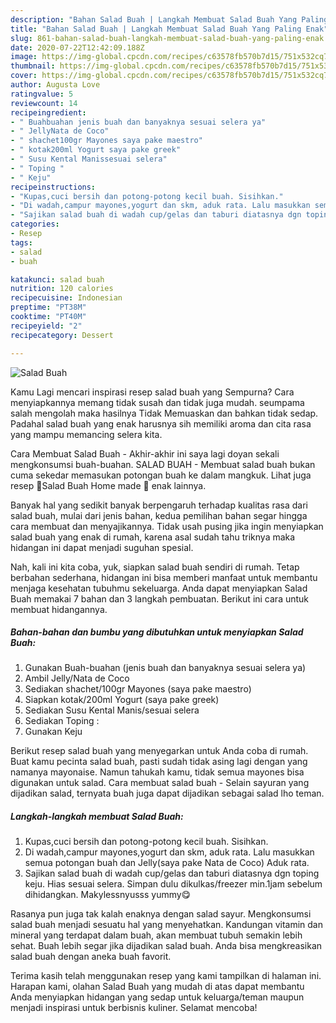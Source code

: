 ```yaml
---
description: "Bahan Salad Buah | Langkah Membuat Salad Buah Yang Paling Enak"
title: "Bahan Salad Buah | Langkah Membuat Salad Buah Yang Paling Enak"
slug: 861-bahan-salad-buah-langkah-membuat-salad-buah-yang-paling-enak
date: 2020-07-22T12:42:09.188Z
image: https://img-global.cpcdn.com/recipes/c63578fb570b7d15/751x532cq70/salad-buah-foto-resep-utama.jpg
thumbnail: https://img-global.cpcdn.com/recipes/c63578fb570b7d15/751x532cq70/salad-buah-foto-resep-utama.jpg
cover: https://img-global.cpcdn.com/recipes/c63578fb570b7d15/751x532cq70/salad-buah-foto-resep-utama.jpg
author: Augusta Love
ratingvalue: 5
reviewcount: 14
recipeingredient:
- " Buahbuahan jenis buah dan banyaknya sesuai selera ya"
- " JellyNata de Coco"
- " shachet100gr Mayones saya pake maestro"
- " kotak200ml Yogurt saya pake greek"
- " Susu Kental Manissesuai selera"
- " Toping "
- " Keju"
recipeinstructions:
- "Kupas,cuci bersih dan potong-potong kecil buah. Sisihkan."
- "Di wadah,campur mayones,yogurt dan skm, aduk rata. Lalu masukkan semua potongan buah dan Jelly(saya pake Nata de Coco) Aduk rata."
- "Sajikan salad buah di wadah cup/gelas dan taburi diatasnya dgn toping keju. Hias sesuai selera. Simpan dulu dikulkas/freezer min.1jam sebelum dihidangkan. Makylessnyusss yummy😋"
categories:
- Resep
tags:
- salad
- buah

katakunci: salad buah 
nutrition: 120 calories
recipecuisine: Indonesian
preptime: "PT38M"
cooktime: "PT40M"
recipeyield: "2"
recipecategory: Dessert

---
```



![Salad Buah](https://img-global.cpcdn.com/recipes/c63578fb570b7d15/751x532cq70/salad-buah-foto-resep-utama.jpg)

Kamu Lagi mencari inspirasi resep salad buah yang Sempurna? Cara menyiapkannya memang tidak susah dan tidak juga mudah. seumpama salah mengolah maka hasilnya Tidak Memuaskan dan bahkan tidak sedap. Padahal salad buah yang enak harusnya sih memiliki aroma dan cita rasa yang mampu memancing selera kita.

Cara Membuat Salad Buah - Akhir-akhir ini saya lagi doyan sekali mengkonsumsi buah-buahan. SALAD BUAH - Membuat salad buah bukan cuma sekedar memasukan potongan buah ke dalam mangkuk. Lihat juga resep 🍓Salad Buah Home made 🍇 enak lainnya.

Banyak hal yang sedikit banyak berpengaruh terhadap kualitas rasa dari salad buah, mulai dari jenis bahan, kedua pemilihan bahan segar hingga cara membuat dan menyajikannya. Tidak usah pusing jika ingin menyiapkan salad buah yang enak di rumah, karena asal sudah tahu triknya maka hidangan ini dapat menjadi suguhan spesial.


Nah, kali ini kita coba, yuk, siapkan salad buah sendiri di rumah. Tetap berbahan sederhana, hidangan ini bisa memberi manfaat untuk membantu menjaga kesehatan tubuhmu sekeluarga. Anda dapat menyiapkan Salad Buah memakai 7 bahan dan 3 langkah pembuatan. Berikut ini cara untuk membuat hidangannya.

<!--inarticleads1-->

##### Bahan-bahan dan bumbu yang dibutuhkan untuk menyiapkan Salad Buah:

1. Gunakan  Buah-buahan (jenis buah dan banyaknya sesuai selera ya)
1. Ambil  Jelly/Nata de Coco
1. Sediakan  shachet/100gr Mayones (saya pake maestro)
1. Siapkan  kotak/200ml Yogurt (saya pake greek)
1. Sediakan  Susu Kental Manis/sesuai selera
1. Sediakan  Toping :
1. Gunakan  Keju


Berikut resep salad buah yang menyegarkan untuk Anda coba di rumah. Buat kamu pecinta salad buah, pasti sudah tidak asing lagi dengan yang namanya mayonaise. Namun tahukah kamu, tidak semua mayones bisa digunakan untuk salad. Cara membuat salad buah - Selain sayuran yang dijadikan salad, ternyata buah juga dapat dijadikan sebagai salad lho teman. 

<!--inarticleads2-->

##### Langkah-langkah membuat Salad Buah:

1. Kupas,cuci bersih dan potong-potong kecil buah. Sisihkan.
1. Di wadah,campur mayones,yogurt dan skm, aduk rata. Lalu masukkan semua potongan buah dan Jelly(saya pake Nata de Coco) Aduk rata.
1. Sajikan salad buah di wadah cup/gelas dan taburi diatasnya dgn toping keju. Hias sesuai selera. Simpan dulu dikulkas/freezer min.1jam sebelum dihidangkan. Makylessnyusss yummy😋


Rasanya pun juga tak kalah enaknya dengan salad sayur. Mengkonsumsi salad buah menjadi sesuatu hal yang menyehatkan. Kandungan vitamin dan mineral yang terdapat dalam buah, akan membuat tubuh semakin lebih sehat. Buah lebih segar jika dijadikan salad buah. Anda bisa mengkreasikan salad buah dengan aneka buah favorit. 

Terima kasih telah menggunakan resep yang kami tampilkan di halaman ini. Harapan kami, olahan Salad Buah yang mudah di atas dapat membantu Anda menyiapkan hidangan yang sedap untuk keluarga/teman maupun menjadi inspirasi untuk berbisnis kuliner. Selamat mencoba!
